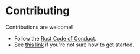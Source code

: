 # Contributing

Contributions are welcome!

* Follow the [Rust Code of Conduct](https://www.rust-lang.org/policies/code-of-conduct).
* See [this link](https://github.com/sindresorhus/awesome/blob/main/contributing.md) if you're not sure how to get started.
